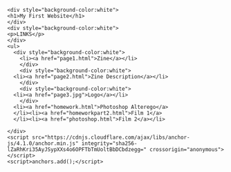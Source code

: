<html lang="en-US">
    <head>
    <meta charset="UTF-8">
    <meta http-equiv="X-UA-Compatible" content="IE=edge">
    <meta name="viewport" content="width=device-width, initial-scale=1">

<!-- Begin Jekyll SEO tag v2.5.0 -->
<title>kingloyola.github.io | html, css</title>
<meta name="generator" content="Jekyll v3.7.4">
<meta property="og:title" content="kingloyola.github.io">
<meta property="og:locale" content="en_US">
<meta name="description" content="html, css">
<meta property="og:description" content="html, css">
<link rel="canonical" href="https://kingloyola.github.io/">
<meta property="og:url" content="https://kingloyola.github.io/">
<meta property="og:site_name" content="kingloyola.github.io">
<script type="application/ld+json">
{"headline":"kingloyola.github.io","@type":"WebSite","url":"https://kingloyola.github.io/","name":"kingloyola.github.io","description":"html, css","@context":"http://schema.org"}</script>
<!-- End Jekyll SEO tag -->

<link rel="stylesheet" href="/assets/css/style.css?v=89ba95dc55d01da68e2151c6ef1a99a6861c77a7">


<style>
      body{
    background-image: url('https://tenor.com/view/terio-popeyes-kid-looking-gif-4814655');
           }
     </style>
</head>
  <body>
    <div class="container-lg px-3 my-5 markdown-body">
   
  
       
      


  <meta charset="utf-8">
  <link href="https://fonts.googleapis.com/css? family=Times New Roman" rel="stylesheet">
  <link href="https://fonts.googleapis.com/css?family=Times New Roman" rel="stylesheet">
  


   

    <div style="background-color:white">
    <h1>My First Website</h1>
    </div>
    <div style="background-color:white">
    <p>LINKS</p>
    </div>
    <ul>
      <div style="background-color:white">
        <li><a href="page1.html">Zine</a></li>
        </div>
        <div style="background-color:white">
      <li><a href="page2.html">Zine Description</a></li>
        </div>
        <div style="background-color:white">
      <li><a href="page3.jpg">Logo</a></li>
        </div>
      <li><a href="homework.html">Photoshop Alterego</a>
      </li><li><a href="homeworkpart2.html">Film 1</a>
      </li><li><a href="photoshop.html">Film 2</a></li>
 

</ul>


      
    </div>
    <script src="https://cdnjs.cloudflare.com/ajax/libs/anchor-js/4.1.0/anchor.min.js" integrity="sha256-lZaRhKri35AyJSypXXs4o6OPFTbTmUoltBbDCbdzegg=" crossorigin="anonymous"></script>
    <script>anchors.add();</script>
    
  

</body></html>
